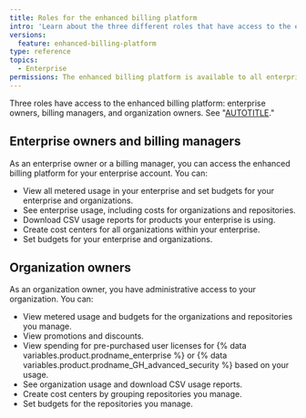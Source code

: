 ```yaml
---
title: Roles for the enhanced billing platform
intro: 'Learn about the three different roles that have access to the enhanced billing platform.'
versions:
  feature: enhanced-billing-platform
type: reference
topics:
  - Enterprise
permissions: The enhanced billing platform is available to all enterprise accounts, and organizations owned by enterprise accounts, created after June 2, 2024. Enterprises that participated in the {% data variables.release-phases.public_preview %} program also have access to the enhanced billing platform.
---
```


Three roles have access to the enhanced billing platform: enterprise owners, billing managers, and organization owners. See "[AUTOTITLE](/admin/managing-accounts-and-repositories/managing-users-in-your-enterprise/roles-in-an-enterprise)."

## Enterprise owners and billing managers

As an enterprise owner or a billing manager, you can access the enhanced billing platform for your enterprise account. You can:

* View all metered usage in your enterprise and set budgets for your enterprise and organizations.
* See enterprise usage, including costs for organizations and repositories.
* Download CSV usage reports for products your enterprise is using.
* Create cost centers for all organizations within your enterprise.
* Set budgets for your enterprise and organizations.

## Organization owners

As an organization owner, you have administrative access to your organization. You can:

* View metered usage and budgets for the organizations and repositories you manage.
* View promotions and discounts.
* View spending for pre-purchased user licenses for {% data variables.product.prodname_enterprise %} or {% data variables.product.prodname_GH_advanced_security %} based on your usage.
* See organization usage and download CSV usage reports.
* Create cost centers by grouping repositories you manage.
* Set budgets for the repositories you manage.
